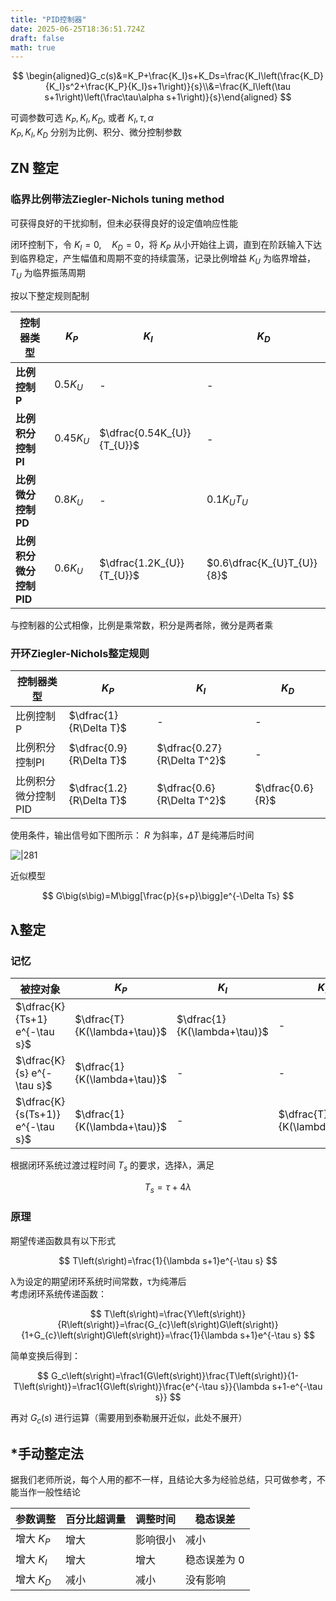 ```yaml
---
title: "PID控制器"
date: 2025-06-25T18:36:51.724Z
draft: false
math: true
---
```


$$
 \begin{aligned}G_c(s)&=K_P+\frac{K_I}s+K_Ds=\frac{K_I\left(\frac{K_D}{K_I}s^2+\frac{K_P}{K_I}s+1\right)}{s}\\&=\frac{K_I\left(\tau s+1\right)\left(\frac\tau\alpha s+1\right)}{s}\end{aligned}
$$

可调参数可选 $K_P, K_I, K_D,$ 或者 $K_I,\tau,\alpha$  
$K_P,K_I, K_D$ 分别为比例、积分、微分控制参数  

## ZN 整定  

### 临界比例带法Ziegler-Nichols tuning method  

可获得良好的干扰抑制，但未必获得良好的设定值响应性能  

闭环控制下，令 $K_I{=}0,\quad K_D{=}0$，将 $K_P$ 从小开始往上调，直到在阶跃输入下达到临界稳定，产生幅值和周期不变的持续震荡，记录比例增益 $K_U$ 为临界增益，$T_U$ 为临界振荡周期

按以下整定规则配制

| 控制器类型            | $K_P$       | $K_I$                      | $K_D$                      |
| ---------------- | ----------- | -------------------------- | -------------------------- |
| **比例控制 P**       | $0.5K_{U}$  | -                          | -                          |
| **比例积分控制 PI**    | $0.45K_{U}$ | $\dfrac{0.54K_{U}}{T_{U}}$ | -                          |
| **比例微分控制 PD**    | $0.8K_{U}$  | -                          | $0.1K_{U}T_{U}$            |
| **比例积分微分控制 PID** | $0.6K_{U}$  | $\dfrac{1.2K_{U}}{T_{U}}$  | $0.6\dfrac{K_{U}T_{U}}{8}$ |

与控制器的公式相像，比例是乘常数，积分是两者除，微分是两者乘  

### 开环Ziegler-Nichols整定规则  

| 控制器类型       | $K_P$                    | $K_I$                       | $K_D$            |
| ----------- | ------------------------ | --------------------------- | ---------------- |
| 比例控制P       | $\dfrac{1}{R\Delta T}$   | -                           | -                |
| 比例积分控制PI    | $\dfrac{0.9}{R\Delta T}$ | $\dfrac{0.27}{R\Delta T^2}$ | -                |
| 比例积分微分控制PID | $\dfrac{1.2}{R\Delta T}$ | $\dfrac{0.6}{R\Delta T^2}$  | $\dfrac{0.6}{R}$ |

使用条件，输出信号如下图所示：  $R$ 为斜率，$\Delta T$ 是纯滞后时间

![|281](https://huarenjianimg.oss-cn-nanjing.aliyuncs.com/image/20250625231512805.png)

近似模型

$$
 G\big(s\big)=M\bigg[\frac{p}{s+p}\bigg]e^{-\Delta Ts}
$$

## λ整定  

### 记忆  

| 被控对象                             | $K_P$                        | $K_I$                        | $K_D$                        |
| -------------------------------- | ---------------------------- | ---------------------------- | ---------------------------- |
| $\dfrac{K}{Ts+1} e^{-\tau s}$    | $\dfrac{T}{K(\lambda+\tau)}$ | $\dfrac{1}{K(\lambda+\tau)}$ | -                            |
| $\dfrac{K}{s} e^{-\tau s}$       | $\dfrac{1}{K(\lambda+\tau)}$ | -                            | -                            |
| $\dfrac{K}{s(Ts+1)} e^{-\tau s}$ | $\dfrac{1}{K(\lambda+\tau)}$ | -                            | $\dfrac{T}{K(\lambda+\tau)}$ |

根据闭环系统过渡过程时间 $T_s$ 的要求，选择λ，满足  

$$
 T_s{=}\tau{+}4\lambda 
$$

### 原理

期望传递函数具有以下形式  

$$
 T\left(s\right)=\frac{1}{\lambda s+1}e^{-\tau s}
$$

λ为设定的期望闭环系统时间常数，τ为纯滞后  
考虑闭环系统传递函数：  

$$
 T\left(s\right)=\frac{Y\left(s\right)}{R\left(s\right)}=\frac{G_{c}\left(s\right)G\left(s\right)}{1+G_{c}\left(s\right)G\left(s\right)}=\frac{1}{\lambda s+1}e^{-\tau s}
$$

简单变换后得到：  

$$
 G_c\left(s\right)=\frac1{G\left(s\right)}\frac{T\left(s\right)}{1-T\left(s\right)}=\frac1{G\left(s\right)}\frac{e^{-\tau s}}{\lambda s+1-e^{-\tau s}}
$$

再对 $G_c (s)$ 进行运算（需要用到泰勒展开近似，此处不展开）  

## \*手动整定法  

据我们老师所说，每个人用的都不一样，且结论大多为经验总结，只可做参考，不能当作一般性结论

| **参数调整**  | **百分比超调量** | **调整时间** | **稳态误差** |
| --------- | ---------- | -------- | -------- |
| 增大 $K_P$​ | 增大         | 影响很小     | 减小       |
| 增大 $K_I$​ | 增大         | 增大       | 稳态误差为 0  |
| 增大 $K_D$​ | 减小         | 减小       | 没有影响     |